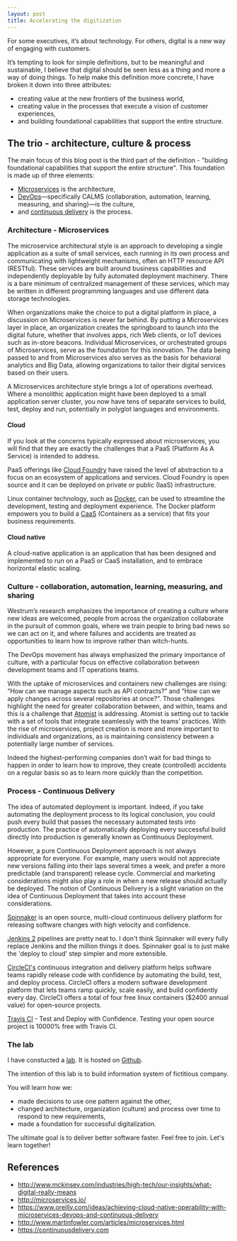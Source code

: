 ```yaml
---
layout: post
title: Accelerating the digitization
---
```



For some executives, it’s about technology. For others, digital is a new way of engaging with customers.

It’s tempting to look for simple definitions, but to be meaningful and sustainable, I believe that digital should be seen less as a thing and more a way of doing things. To help make this definition more concrete, I have broken it down into three attributes: 
- creating value at the new frontiers of the business world, 
- creating value in the processes that execute a vision of customer experiences, 
- and building foundational capabilities that support the entire structure.


## The trio - architecture, culture & process

The main focus of this blog post is the third part of the definition - "building foundational capabilities that support the entire structure". This foundation is made up of three elements:

- [Microservices](http://microservices.io/patterns/microservices.html) is the architecture,
- [DevOps](http://martinfowler.com/bliki/DevOpsCulture.html)—specifically CALMS (collaboration, automation, learning, measuring, and sharing)—is the culture,
- and [continuous delivery](http://martinfowler.com/bliki/ContinuousDelivery.html) is the process.

### Architecture - Microservices

The microservice architectural style is an approach to developing a single application as a suite of small services, each running in its own process and communicating with lightweight mechanisms, often an HTTP resource API (RESTful). These services are built around business capabilities and independently deployable by fully automated deployment machinery. There is a bare minimum of centralized management of these services, which may be written in different programming languages and use different data storage technologies.

When organizations make the choice to put a digital platform in place, a discussion on Microservices is never far behind. By putting a Microservices layer in place, an organization creates the springboard to launch into the digital future, whether that involves apps, rich Web clients, or IoT devices such as in-store beacons. Individual Microservices, or orchestrated groups of Microservices, serve as the foundation for this innovation. The data being passed to and from Microservices also serves as the basis for behavioral analytics and Big Data, allowing organizations to tailor their digital services based on their users.

A Microservices architecture style brings a lot of operations overhead. Where a monolithic application might have been deployed to a small application server cluster, you now have tens of separate services to build, test, deploy and run, potentially in polyglot languages and environments.

#### Cloud 

If you look at the concerns typically expressed about microservices, you will find that they are exactly the challenges that a PaaS (Platform As A Service) is intended to address.

PaaS offerings like [Cloud Foundry](https://www.cloudfoundry.org/) have raised the level of abstraction to a focus on an ecosystem of applications and services. Cloud Foundry is open source and it can be deployed on private or public (IaaS) infrastructure.

Linux container technology, such as [Docker](https://www.docker.com/), can be used to streamline the development, testing and deployment experience. The Docker platform empowers you to build a [CaaS](https://blog.docker.com/2016/02/containers-as-a-service-caas/) (Containers as a service) that fits your business requirements.

#### Cloud native

A cloud-native application is an application that has been designed and implemented to run on a PaaS or CaaS installation, and to embrace horizontal elastic scaling.

### Culture - collaboration, automation, learning, measuring, and sharing

Westrum’s research emphasizes the importance of creating a culture where new ideas are welcomed, people from across the organization collaborate in the pursuit of common goals, where we train people to bring bad news so we can act on it, and where failures and accidents are treated as opportunities to learn how to improve rather than witch-hunts.

The DevOps movement has always emphasized the primary importance of culture, with a particular focus on effective collaboration between development teams and IT operations teams.

With the uptake of microservices and containers new challenges are rising: “How can we manage aspects such as API contracts?” and “How can we apply changes across several repositories at once?”. Those challenges highlight the need for greater collaboration between, and within, teams and this is a challenge that [Atomist](https://www.atomist.com) is addressing. Atomist is setting out to tackle with a set of tools that integrate seamlessly with the teams’ practices.
With the rise of microservices, project creation is more and more important to individuals and organizations, as is maintaining consistency between a potentially large number of services.

Indeed the highest-performing companies don’t wait for bad things to happen in order to learn how to improve, they create (controlled) accidents on a regular basis so as to learn more quickly than the competition.


### Process - Continuous Delivery

The idea of automated deployment is important. Indeed, if you take automating the deployment process to its logical conclusion, you could push every build that passes the necessary automated tests into production. The practice of automatically deploying every successful build directly into production is generally known as Continuous Deployment.

However, a pure Continuous Deployment approach is not always appropriate for everyone. For example, many users would not appreciate new versions falling into their laps several times a week, and prefer a more predictable (and transparent) release cycle. Commercial and marketing considerations might also play a role in when a new release should actually be deployed. The notion of Continuous Delivery is a slight variation on the idea of Continuous Deployment that takes into account these considerations.

[Spinnaker](http://www.spinnaker.io/) is an open source, multi-cloud continuous delivery platform for releasing software changes with high velocity and confidence.

[Jenkins 2](https://jenkins.io/2.0/) pipelines are pretty neat to. I don't think Spinnaker will every fully replace Jenkins and the million things it does. Spinnaker goal is to just make the 'deploy to cloud' step simpler and more extensible.

[CircleCI's](https://circleci.com) continuous integration and delivery platform helps software teams rapidly release code with confidence by automating the build, test, and deploy process. CircleCI offers a modern software development platform that lets teams ramp quickly, scale easily, and build confidently every day. CircleCI offers a total of four free linux containers ($2400 annual value) for open-source projects.

[Travis CI](https://travis-ci.org/) - Test and Deploy with Confidence. Testing your open source project is 10000% free with Travis CI.

### The lab

I have constucted a [lab](http://ivans-innovation-lab.github.io/). It is hosted on [Github](https://github.com/ivans-innovation-lab).

The intention of this lab is to build information system of fictitious company.

You will learn how we:

- made decisions to use one pattern against the other,
- changed architecture, organization (culture) and process over time to respond to new requirements,
- made a foundation for successful digitalization.

The ultimate goal is to deliver better software faster. Feel free to join. Let's learn together!

## References

  * <http://www.mckinsey.com/industries/high-tech/our-insights/what-digital-really-means>
  * <http://microservices.io/>
  * <https://www.oreilly.com/ideas/achieving-cloud-native-operability-with-microservices-devops-and-continuous-delivery>
  * <http://www.martinfowler.com/articles/microservices.html>
  * <https://continuousdelivery.com>
